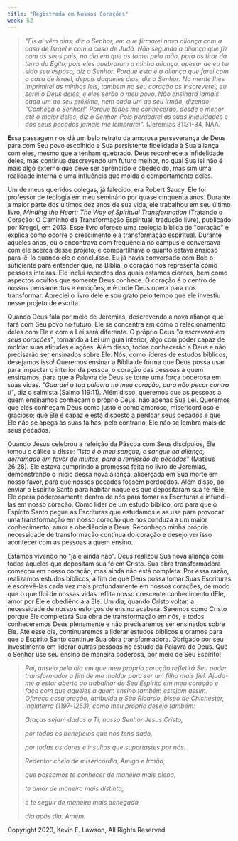 ```yaml
---
title: "Registrada em Nossos Corações"
week: 52
---
```


> *"Eis aí vêm dias, diz o Senhor, em que firmarei nova aliança com a
> casa de Israel e com a casa de Judá. Não segundo a aliança que fiz com
> os seus pais, no dia em que os tomei pela mão, para os tirar da terra
> do Egito; pois eles quebraram a minha aliança, apesar de eu ter sido
> seu esposo, diz o Senhor. Porque esta é a aliança que farei com a casa
> de Israel, depois daqueles dias, diz o Senhor: Na mente lhes
> imprimirei as minhas leis, também no seu coração as inscreverei; eu
> serei o Deus deles, e eles serão o meu povo. Não ensinará jamais cada
> um ao seu próximo, nem cada um ao seu irmão, dizendo: \"Conheça o
> Senhor!\" Porque todos me conhecerão, desde o menor até o maior deles,
> diz o Senhor. Pois perdoarei as suas iniquidades e dos seus pecados
> jamais me lembrarei".* (Jeremias 31:31-34, NAA)

**E**ssa passagem nos dá um belo retrato da amorosa perseverança de Deus
para com Seu povo escolhido e Sua persistente fidelidade à Sua aliança
com eles, mesmo que a tenham quebrado. Deus reconhece a infidelidade
deles, mas continua descrevendo um futuro melhor, no qual Sua lei não é
mais algo externo que deve ser aprendido e obedecido, mas sim uma
realidade interna e uma influência que molda o comportamento deles.

Um de meus queridos colegas, já falecido, era Robert Saucy. Ele foi
professor de teologia em meu seminário por quase cinquenta anos. Durante
a maior parte dos últimos dez anos de sua vida, ele trabalhou em seu
último livro, *Minding the Heart: The Way of Spiritual Transformation*
(Tratando o Coração: O Caminho da Transformação Espiritual, tradução
livre), publicado por Kregel, em 2013. Esse livro oferece uma teologia
bíblica do "coração" e explica como ocorre o crescimento e a
transformação espiritual. Durante aqueles anos, eu o encontrava com
frequência no campus e conversava com ele acerca desse projeto, e
compartilhava o quanto estava ansioso para lê-lo quando ele o
concluísse. Eu já havia conversado com Bob o suficiente para entender
que, na Bíblia, o coração nos representa como pessoas inteiras. Ele
inclui aspectos dos quais estamos cientes, bem como aspectos ocultos que
somente Deus conhece. O coração é o centro de nossos pensamentos e
emoções, e é onde Deus opera para nos transformar. Apreciei o livro dele
e sou grato pelo tempo que ele investiu nesse projeto de escrita.

Quando Deus fala por meio de Jeremias, descrevendo a nova aliança que
fará com Seu povo no futuro, Ele se concentra em como o relacionamento
deles com Ele e com a Lei será diferente. O próprio Deus *"a escreverá
em seus corações"*, tornando a Lei um guia interior, algo com poder
capaz de moldar suas atitudes e ações. Além disso, todos conhecerão a
Deus e não precisarão ser ensinados sobre Ele. Nós, como líderes de
estudos bíblicos, desejamos isso! Queremos ensinar a Bíblia de forma que
Deus possa usar para impactar o interior da pessoa, o coração das
pessoas a quem ensinamos, para que a Palavra de Deus se torne uma força
poderosa em suas vidas. *"Guardei a tua palavra no meu coração, para não
pecar contra ti"*, diz o salmista (Salmo 119:11). Além disso, queremos
que as pessoas a quem ensinamos conheçam o próprio Deus, não apenas Sua
Lei. Queremos que eles conheçam Deus como justo e como amoroso,
misericordioso e gracioso; que Ele é capaz e está disposto a perdoar
seus pecados e que Ele não se apega às suas falhas, pelo contrário, Ele
não se lembra mais de seus pecados.

Quando Jesus celebrou a refeição da Páscoa com Seus discípulos, Ele
tomou o cálice e disse: *"Isto é o meu sangue, o sangue da aliança,
derramado em favor de muitos, para a remissão de pecados"* (Mateus
26:28). Ele estava cumprindo a promessa feita no livro de Jeremias,
demonstrando o início dessa nova aliança, alicerçada em Sua morte em
nosso favor, para que nossos pecados fossem perdoados. Além disso, ao
enviar o Espírito Santo para habitar naqueles que depositaram sua fé
nEle, Ele opera poderosamente dentro de nós para tomar as Escrituras e
infundi-las em nosso coração. Como líder de um estudo bíblico, oro para
que o Espírito Santo pegue as Escrituras que estudamos e as use para
provocar uma transformação em nosso coração que nos conduza a um maior
conhecimento, amor e obediência a Deus. Reconheço minha própria
necessidade de transformação contínua do coração e desejo ver isso
acontecer com as pessoas a quem ensino.

Estamos vivendo no "já e ainda não". Deus realizou Sua nova aliança com
todos aqueles que depositam sua fé em Cristo. Sua obra transformadora
começou em nosso coração, mas ainda não está completa. Por essa razão,
realizamos estudos bíblicos, a fim de que Deus possa tomar Suas
Escrituras e escrevê-las cada vez mais profundamente em nossos corações,
de modo que o que flui de nossas vidas reflita nosso crescente
conhecimento dEle, amor por Ele e obediência a Ele. Um dia, quando
Cristo voltar, a necessidade de nossos esforços de ensino acabará.
Seremos como Cristo porque Ele completará Sua obra de transformação em
nós, e todos conheceremos Deus plenamente e não precisaremos ser
ensinados sobre Ele. Até esse dia, continuaremos a liderar estudos
bíblicos e oramos para que o Espírito Santo continue Sua obra
transformadora. Obrigado por seu investimento em liderar outras pessoas
no estudo da Palavra de Deus. Que o Senhor use seu ensino de maneira
poderosa, por meio de Seu Espírito!

> *Pai, anseio pelo dia em que meu próprio coração refletirá Seu poder
> transformador a fim de me moldar para ser um filho mais fiel. Ajuda-me
> a estar aberto ao trabalhar de Seu Espírito em meu coração e faça com
> que aqueles a quem ensino também estejam assim. Ofereço essa oração,
> atribuída a São Ricardo, bispo de Chichester, Inglaterra (1197-1253),
> como meu próprio desejo também:*
>
> *Graças sejam dadas a Ti, nosso Senhor Jesus Cristo,*
>
> *por todos os benefícios que nos tens dado,*
>
> *por todas as dores e insultos que suportastes por nós.*
>
> *Redentor cheio de misericórdia, Amigo e Irmão,*
>
> *que possamos te conhecer de maneira mais plena,*
>
> *te amar de maneira mais distinta,*
>
> *e te seguir de maneira mais achegada,*
>
> *dia após dia. Amém.*

Copyright 2023, Kevin E. Lawson, All Rights Reserved
